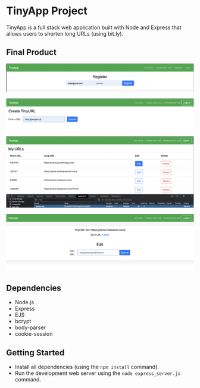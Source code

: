 # TinyApp Project

TinyApp is a full stack web application built with Node and Express that allows users to shorten long URLs (using bit.ly).

## Final Product
!["Register New User"](images/register.png)

!["Store a url with a new short URL"](images/create.png)

!["Url Index: shown with cookies"](images/indexURLS.png)

!["A Page to Edit existing URLS"](images/editPage.png)

## Dependencies

- Node.js
- Express
- EJS
- bcrypt
- body-parser
- cookie-session


## Getting Started

- Install all dependencies (using the `npm install` command).
- Run the development web server using the `node express_server.js` command.